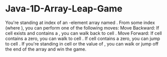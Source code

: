 # Java-1D-Array-Leap-Game
 You're standing at index  of an -element array named . From some index  (where ), you can perform one of the following moves:  Move Backward: If cell  exists and contains a , you can walk back to cell . Move Forward: If cell  contains a zero, you can walk to cell . If cell  contains a zero, you can jump to cell . If you're standing in cell  or the value of , you can walk or jump off the end of the array and win the game.
